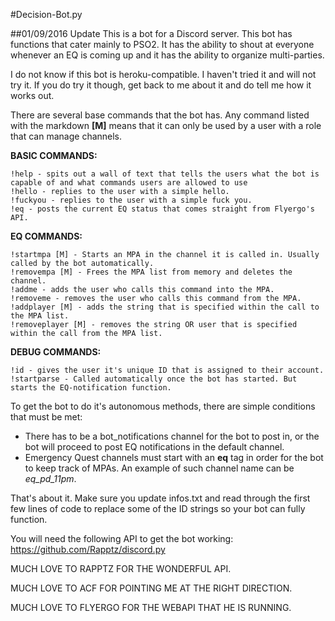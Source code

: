 #Decision-Bot.py

##01/09/2016 Update
This is a bot for a Discord server. This bot has functions that cater mainly to PSO2. It has the ability to shout at everyone whenever an EQ is coming up and it has the ability to organize multi-parties.

I do not know if this bot is heroku-compatible. I haven't tried it and will not try it. If you do try it though, get back to me about it and do tell me how it works out.

There are several base commands that the bot has. Any command listed with the markdown **[M]** means that it can only be used by a user with a role that can manage channels. 

**BASIC COMMANDS:**
```
!help - spits out a wall of text that tells the users what the bot is capable of and what commands users are allowed to use
!hello - replies to the user with a simple hello.
!fuckyou - replies to the user with a simple fuck you.
!eq - posts the current EQ status that comes straight from Flyergo's API.
```

**EQ COMMANDS:**
```
!startmpa [M] - Starts an MPA in the channel it is called in. Usually called by the bot automatically.
!removempa [M] - Frees the MPA list from memory and deletes the channel.
!addme - adds the user who calls this command into the MPA.
!removeme - removes the user who calls this command from the MPA.
!addplayer [M] - adds the string that is specified within the call to the MPA list.
!removeplayer [M] - removes the string OR user that is specified within the call from the MPA list.
```

**DEBUG COMMANDS:**
```
!id - gives the user it's unique ID that is assigned to their account.
!startparse - Called automatically once the bot has started. But starts the EQ-notification function.
```

To get the bot to do it's autonomous methods, there are simple conditions that must be met:
* There has to be a bot_notifications channel for the bot to post in, or the bot will proceed to post EQ notifications in the default channel.
* Emergency Quest channels must start with an **eq** tag in order for the bot to keep track of MPAs. An example of such channel name can be *eq_pd_11pm*.

That's about it. Make sure you update infos.txt and read through the first few lines of code to replace some of the ID strings so your bot can fully function.

You will need the following API to get the bot working: https://github.com/Rapptz/discord.py

MUCH LOVE TO RAPPTZ FOR THE WONDERFUL API.

MUCH LOVE TO ACF FOR POINTING ME AT THE RIGHT DIRECTION.

MUCH LOVE TO FLYERGO FOR THE WEBAPI THAT HE IS RUNNING.

